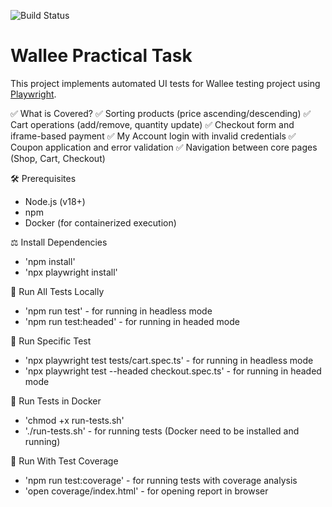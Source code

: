 ![Build Status](https://github.com/USERNAME/REPO/actions/workflows/playwright-ci.yml/badge.svg)

# Wallee Practical Task

This project implements automated UI tests for Wallee testing project using [Playwright](https://playwright.dev/).

✅ What is Covered?
    ✅ Sorting products (price ascending/descending)
    ✅ Cart operations (add/remove, quantity update)
    ✅ Checkout form and iframe-based payment
    ✅ My Account login with invalid credentials
    ✅ Coupon application and error validation
    ✅ Navigation between core pages (Shop, Cart, Checkout)

🛠️ Prerequisites
- Node.js (v18+)
- npm
- Docker (for containerized execution)

⚖️ Install Dependencies
- 'npm install'
- 'npx playwright install'

🚀 Run All Tests Locally
- 'npm run test' - for running in headless mode
- 'npm run test:headed' - for running in headed mode

🚀 Run Specific Test
- 'npx playwright test tests/cart.spec.ts' - for running in headless mode
- 'npx playwright test --headed checkout.spec.ts' - for running in headed mode

🐳 Run Tests in Docker
- 'chmod +x run-tests.sh'
- './run-tests.sh' - for running tests (Docker need to be installed and running)

🧲 Run With Test Coverage
- 'npm run test:coverage' - for running tests with coverage analysis
- 'open coverage/index.html' - for opening report in browser